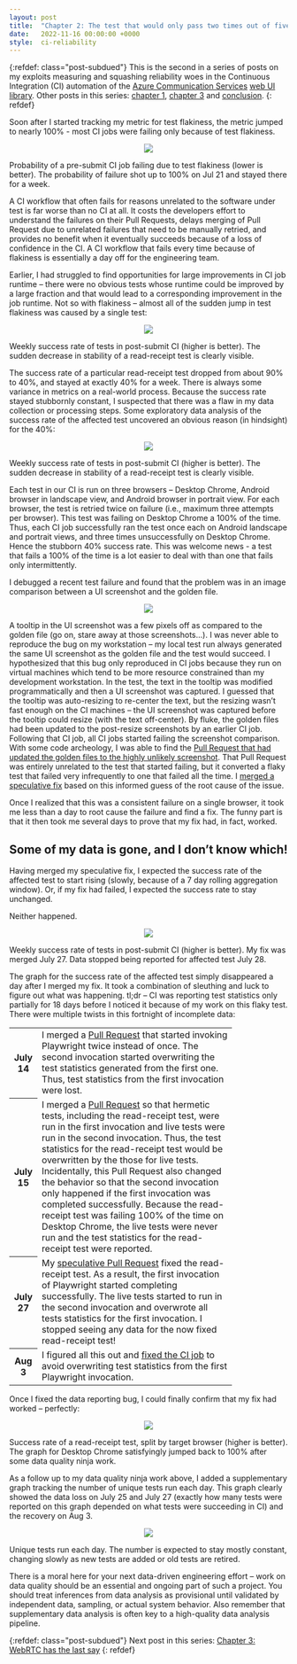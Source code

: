 ```yaml
---
layout: post
title:  "Chapter 2: The test that would only pass two times out of five"
date:   2022-11-16 00:00:00 +0000
style:  ci-reliability
---
```


{:refdef: class="post-subdued"}
This is the second in a series of posts on my exploits measuring and squashing reliability woes in the Continuous Integration (CI) automation of the [Azure Communication Services](https://learn.microsoft.com/en-us/azure/communication-services/overview) [web UI library](https://azure.github.io/communication-ui-library/?path=/story/overview--page). Other posts in this series: [chapter 1](/2022/11/15/ci-reliability-ch1.html), [chapter 3](/2022/11/17/ci-reliability-ch3.html) and [conclusion](/2022/11/18/ci-reliability-ch4.html).
{: refdef}

Soon after I started tracking my metric for test flakiness, the metric jumped to nearly 100% - most CI jobs were failing only because of test flakiness.

<p style="text-align: center;">
    <img src="/assets/article_images/ci-reliability/ch2-ci-health-metric.png">
</p>

<p class="img-caption">
    Probability of a pre-submit CI job failing due to test flakiness (lower is better). The probability of failure shot up to 100% on Jul 21 and stayed there for a week.
</p>

A CI workflow that often fails for reasons unrelated to the software under test is far worse than no CI at all. It costs the developers effort to understand the failures on their Pull Requests, delays merging of Pull Request due to unrelated failures that need to be manually retried, and provides no benefit when it eventually succeeds because of a loss of confidence in the CI. A CI workflow that fails every time because of flakiness is essentially a day off for the engineering team.

Earlier, I had struggled to find opportunities for large improvements in CI job runtime – there were no obvious tests whose runtime could be improved by a large fraction and that would lead to a corresponding improvement in the job runtime. Not so with flakiness – almost all of the sudden jump in test flakiness was caused by a single test:

<p style="text-align: center;">
    <img src="/assets/article_images/ci-reliability/ch2-test-flakiness.png">
</p>

<p class="img-caption">
    Weekly success rate of tests in post-submit CI (higher is better). The sudden decrease in stability of a read-receipt test is clearly visible.
</p>

The success rate of a particular read-receipt test dropped from about 90% to 40%, and stayed at exactly 40% for a week. There is always some variance in metrics on a real-world process. Because the success rate stayed stubbornly constant, I suspected that there was a flaw in my data collection or processing steps. Some exploratory data analysis of the success rate of the affected test uncovered an obvious reason (in hindsight) for the 40%:

<p style="text-align: center;">
    <img src="/assets/article_images/ci-reliability/ch2-test-failure-drilldown.png">
</p>

<p class="img-caption">
    Weekly success rate of tests in post-submit CI (higher is better). The sudden decrease in stability of a read-receipt test is clearly visible.
</p>

Each test in our CI is run on three browsers – Desktop Chrome, Android browser in landscape view, and Android browser in portrait view. For each browser, the test is retried twice on failure (i.e., maximum three attempts per browser). This test was failing on Desktop Chrome a 100% of the time. Thus, each CI job successfully ran the test once each on Android landscape and portrait views, and three times unsuccessfully on Desktop Chrome. Hence the stubborn 40% success rate. This was welcome news - a test that fails a 100% of the time is a lot easier to deal with than one that fails only intermittently.

I debugged a recent test failure and found that the problem was in an image comparison between a UI screenshot and the golden file.

<p style="text-align: center;">
    <img src="/assets/article_images/ci-reliability/ch2-test-failure-screenshot.png">
</p>

A tooltip in the UI screenshot was a few pixels off as compared to the golden file (go on, stare away at those screenshots...). I was never able to reproduce the bug on my workstation – my local test run always generated the same UI screenshot as the golden file and the test would succeed. I hypothesized that this bug only reproduced in CI jobs because they run on virtual machines which tend to be more resource constrained than my development workstation. In the test, the text in the tooltip was modified programmatically and then a UI screenshot was captured. I guessed that the tooltip was auto-resizing to re-center the text, but the resizing wasn’t fast enough on the CI machines – the UI screenshot was captured before the tooltip could resize (with the text off-center). By fluke, the golden files had been updated to the post-resize screenshots by an earlier CI job. Following that CI job, all CI jobs started failing the screenshot comparison. With some code archeology, I was able to find the [Pull Request that had updated the golden files to the highly unlikely screenshot](https://github.com/Azure/communication-ui-library/pull/2109/files#diff-4a7b54986c485ffa66e02be6f72af94bf5dcfe2fe0e2823256cd8a1f950edcbd). That Pull Request was entirely unrelated to the test that started failing, but it converted a flaky test that failed very infrequently to one that failed all the time. I [merged a speculative fix](https://github.com/Azure/communication-ui-library/pull/2122) based on this informed guess of the root cause of the issue.

Once I realized that this was a consistent failure on a single browser, it took me less than a day to root cause the failure and find a fix. The funny part is that it then took me several days to prove that my fix had, in fact, worked.

## Some of my data is gone, and I don’t know which!

Having merged my speculative fix, I expected the success rate of the affected test to start rising (slowly, because of a 7 day rolling aggregation window). Or, if my fix had failed, I expected the success rate to stay unchanged.

Neither happened.

<p style="text-align: center;">
    <img src="/assets/article_images/ci-reliability/ch2-test-flakiness-missing-data.png">
</p>

<p class="img-caption">
    Weekly success rate of tests in post-submit CI (higher is better).  My fix was merged July 27. Data stopped being reported for affected test July 28.
</p>

The graph for the success rate of the affected test simply disappeared a day after I merged my fix. It took a combination of sleuthing and luck to figure out what was happening. tl;dr – CI was reporting test statistics only partially for 18 days before I noticed it because of my work on this flaky test. There were multiple twists in this fortnight of incomplete data:

<table class="ci-generic" style="width: 80%">
    <tr>
        <th>July 14</th>
        <td>I merged a <a href="https://github.com/Azure/communication-ui-library/pull/2064">Pull Request</a> that started invoking Playwright twice instead of once. The second invocation started overwriting the test statistics generated from the first one. Thus, test statistics from the first invocation were lost.</td>
    </tr>
    <tr>
        <th>July 15</th>
        <td>I merged a <a href="https://github.com/Azure/communication-ui-library/pull/2072">Pull Request</a> so that hermetic tests, including the read-receipt test, were run in the first invocation and live tests were run in the second invocation. Thus, the test statistics for the read-receipt test would be overwritten by the those for live tests. Incidentally, this Pull Request also changed the behavior so that the second invocation only happened if the first invocation was completed successfully. Because the read-receipt test was failing 100% of the time on Desktop Chrome, the live tests were never run and the test statistics for the read-receipt test were reported.</td>
    </tr>
    <tr>
        <th>July 27</th>
        <td>My <a href="https://github.com/Azure/communication-ui-library/pull/2122">speculative Pull Request</a> fixed the read-receipt test. As a result, the first invocation of Playwright started completing successfully. The live tests started to run in the second invocation and overwrote all tests statistics for the first invocation. I stopped seeing any data for the now fixed read-receipt test!</td>
    </tr>
    <tr>
        <th>Aug 3</th>
        <td>I figured all this out and <a href="https://github.com/Azure/communication-ui-library/pull/2145">fixed the CI job</a> to avoid overwriting test statistics from the first Playwright invocation.</td>
    </tr>
</table>

Once I fixed the data reporting bug, I could finally confirm that my fix had worked – perfectly:

<p style="text-align: center;">
    <img src="/assets/article_images/ci-reliability/ch2-test-failure-drilldown-recovery.png">
</p>

<p class="img-caption">
    Success rate of a read-receipt test, split by target browser (higher is better). The graph for Desktop Chrome satisfyingly jumped back to 100% after some data quality ninja work.
</p>

As a follow up to my data quality ninja work above, I added a supplementary graph tracking the number of unique tests run each day. This graph clearly showed the data loss on July 25 and July 27 (exactly how many tests were reported on this graph depended on what tests were succeeding in CI) and the recovery on Aug 3.

<p style="text-align: center;">
    <img src="/assets/article_images/ci-reliability/ch2-unique-test-count.png">
</p>

<p class="img-caption">
    Unique tests run each day. The number is expected to stay mostly constant, changing slowly as new tests are added or old tests are retired.
</p>

There is a moral here for your next data-driven engineering effort – work on data quality should be an essential and ongoing part of such a project. You should treat inferences from data analysis as provisional until validated by independent data, sampling, or actual system behavior. Also remember that supplementary data analysis is often key to a high-quality data analysis pipeline.

{:refdef: class="post-subdued"}
Next post in this series: [Chapter 3: WebRTC has the last say](/2022/11/17/ci-reliability-ch3.html)
{: refdef}